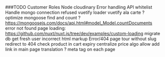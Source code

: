 ###TODO 
Customer Roles
Node cloudinary
Error handling
API whitelist
Handle mongo connection refused
vuetify loader
vuetify ala carte ?
optimize mongoose find and count ? https://mongoosejs.com/docs/api.html#model_Model.countDocuments
error not found page
loading: https://github.com/nuxt/nuxt.js/tree/dev/examples/custom-loading
migrate db
get fresh user
incorrect html markup
Error/404 page
tour without slug redirect to 404
check product in cart expiry 
centralize price algo
allow add link in main page
translation ?
meta tag on each page